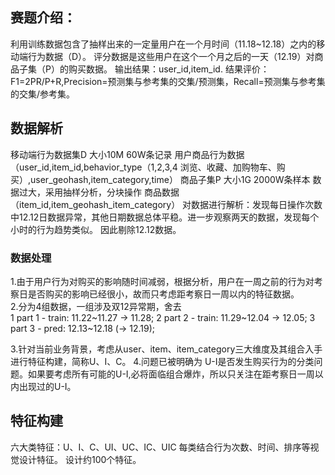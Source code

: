 ## 赛题介绍：
利用训练数据包含了抽样出来的一定量用户在一个月时间（11.18~12.18）之内的移动端行为数据（D）。
评分数据是这些用户在这个一个月之后的一天（12.19）对商品子集（P）的购买数据。
输出结果：user_id,item_id.
结果评价：F1=2PR/P+R,Precision=预测集与参考集的交集/预测集，Recall=预测集与参考集的交集/参考集。

## 数据解析
移动端行为数据集D 大小10M 60W条记录 用户商品行为数据 （user_id,item_id,behavior_type（1,2,3,4 浏览、收藏、加购物车、购买）,user_geohash,item_category,time）
商品子集P 大小1G 2000W条样本 数据过大，采用抽样分析，分块操作 商品数据（item_id,item_geohash_item_category）
对数据进行解析：发现每日操作次数中12.12日数据异常，其他日期数据总体平稳。进一步观察两天的数据，发现每个小时的行为趋势类似。
因此剔除12.12数据。
### 数据处理
1.由于用户行为对购买的影响随时间减弱，根据分析，用户在一周之前的行为对考察日是否购买的影响已经很小，故而只考虑距考察日一周以内的特征数据。  
2.分为4组数据，一组涉及双12异常期，舍去  
1 part 1 - train: 11.22~11.27 -> 11.28;
2 part 2 - train: 11.29~12.04 -> 12.05;
3 part 3 - pred:  12.13~12.18 (-> 12.19);

3.针对当前业务背景，考虑从user、item、item_category三大维度及其组合入手进行特征构建，简称U、I、C。
4.问题已被明确为 U-I是否发生购买行为的分类问题。如果要考虑所有可能的U-I,必将面临组合爆炸，所以只关注在距考察日一周以内出现过的U-I。

## 特征构建
六大类特征：U、I、C、UI、UC、IC、UIC
每类结合行为次数、时间、排序等视觉设计特征。
设计约100个特征。



